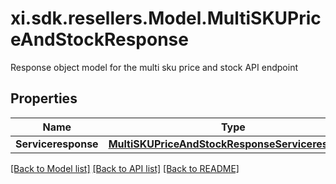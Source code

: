 # xi.sdk.resellers.Model.MultiSKUPriceAndStockResponse
Response object model for the multi sku price and stock API endpoint

## Properties

Name | Type | Description | Notes
------------ | ------------- | ------------- | -------------
**Serviceresponse** | [**MultiSKUPriceAndStockResponseServiceresponse**](MultiSKUPriceAndStockResponseServiceresponse.md) |  | [optional] 

[[Back to Model list]](../README.md#documentation-for-models) [[Back to API list]](../README.md#documentation-for-api-endpoints) [[Back to README]](../README.md)

